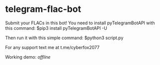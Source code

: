 # telegram-flac-bot
Submit your FLACs in this bot!
You need to install pyTelegramBotAPI with this command:
$pip3 install pyTelegramBotAPI -U

Then run it with this simple command:
$python3 script.py

For any support text me at t.me/cyberfox2077

Working demo: *offline*
